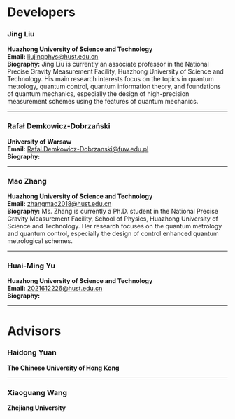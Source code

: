 # Developers

### **Jing Liu**
**Huazhong University of Science and Technology**  
**Email:** <liujingphys@hust.edu.cn>  
**Biography:** Jing Liu is currently an associate professor in the National Precise Gravity 
Measurement Facility, Huazhong University of Science and Technology. His main research interests 
focus on the topics in quantum metrology, quantum control, quantum information theory, and 
foundations of quantum mechanics, especially the design of high-precision measurement schemes 
using the features of quantum mechanics.

---

### **Rafał Demkowicz-Dobrzański**  
**University of Warsaw**  
**Email:** <Rafal.Demkowicz-Dobrzanski@fuw.edu.pl>  
**Biography:**

---
### **Mao Zhang** 
**Huazhong University of Science and Technology**  
**Email:** <zhangmao2018@hust.edu.cn>  
**Biography:** Ms. Zhang is currently a Ph.D. student in the National Precise Gravity 
Measurement Facility, School of Physics, Huazhong University of Science and Technology. 
Her research focuses on the quantum metrology and quantum control, especially the design 
of control enhanced quantum metrological schemes. 

---
### **Huai-Ming Yu**  
**Huazhong University of Science and Technology**  
**Email:** <2021612226@hust.edu.cn>  
**Biography:**

---

# Advisors

### **Haidong Yuan**  
**The Chinese University of Hong Kong**  

---

### **Xiaoguang Wang**  
**Zhejiang University**  
